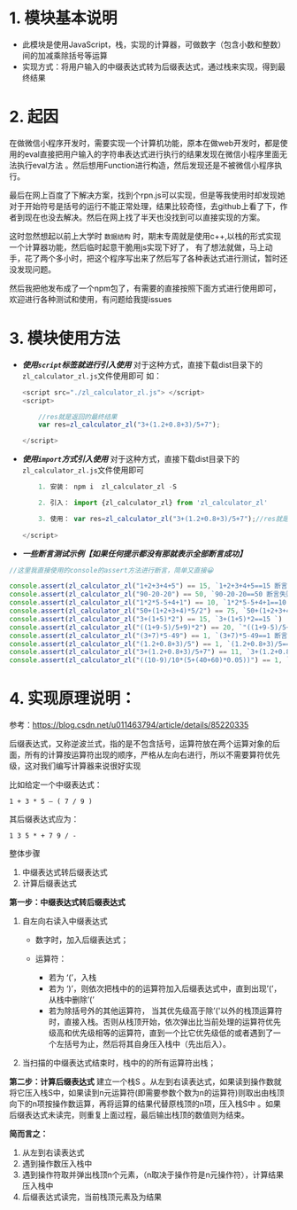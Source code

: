 # 1. 模块基本说明
* 此模块是使用JavaScript，栈，实现的计算器，可做数字（包含小数和整数）间的加减乘除括号等运算
* 实现方式：将用户输入的中缀表达式转为后缀表达式，通过栈来实现，得到最终结果

# 2. 起因
 
在做微信小程序开发时，需要实现一个计算机功能，原本在做web开发时，都是使用的eval直接把用户输入的字符串表达式进行执行的结果发现在微信小程序里面无法执行eval方法  。然后想用Function进行构造，然后发现还是不被微信小程序执行。

最后在网上百度了下解决方案，找到个rpn.js可以实现，但是等我使用时却发现她对于开始符号是括号的运行不能正常处理，结果比较奇怪，去github上看了下，作者到现在也没去解决。然后在网上找了半天也没找到可以直接实现的方案。

这时忽然想起以前上大学时 `数据结构` 时，期末专周就是使用c++,以栈的形式实现一个计算器功能，然后临时起意干脆用js实现下好了，
有了想法就做，马上动手，花了两个多小时，把这个程序写出来了然后写了各种表达式进行测试，暂时还没发现问题。

然后我把他发布成了一个npm包了，有需要的直接按照下面方式进行使用即可，欢迎进行各种测试和使用，有问题给我提issues

# 3. 模块使用方法

* ***使用`script`标签就进行引入使用***
   对于这种方式，直接下载dist目录下的`zl_calculator_zl.js`文件使用即可
   如：
   ```js
   <script src="./zl_calculator_zl.js"> </script>
   <script>

       //res就是返回的最终结果
       var res=zl_calculator_zl("3+(1.2+0.8+3)/5+7");

   </script>
   ```
* ***使用`import`方式引入使用***
   对于这种方式，直接下载dist目录下的`zl_calculator_zl.js`文件使用即可
   ```js
       1. 安装： npm i  zl_calculator_zl -S

       2. 引入： import {zl_calculator_zl} from 'zl_calculator_zl'

       3. 使用： var res=zl_calculator_zl("3+(1.2+0.8+3)/5+7");//res就是返回的最终结果
       
   </script>
   ```

* ***一些断言测试示例【如果任何提示都没有那就表示全部断言成功】***
```js
//这里我直接使用的console的assert方法进行断言，简单又直接😀

console.assert(zl_calculator_zl("1+2+3+4+5") == 15, `1+2+3+4+5==15 断言失败！`)
console.assert(zl_calculator_zl("90-20-20") == 50, `90-20-20==50 断言失败！`)
console.assert(zl_calculator_zl("1*2*5-5+4+1") == 10, `1*2*5-5+4+1==10 断言失败！`)
console.assert(zl_calculator_zl("50+(1+2+3+4)*5/2") == 75, `50+(1+2+3+4)*5/2==75 断言失败！`)
console.assert(zl_calculator_zl("3+(1+5)*2") == 15, `3+(1+5)*2==15 `)
console.assert(zl_calculator_zl("((1+9-5)/5+9)*2") == 20, `"((1+9-5)/5+9)*2==20 断言失败！`)
console.assert(zl_calculator_zl("(3+7)*5-49") == 1, `(3+7)*5-49==1 断言失败！`)
console.assert(zl_calculator_zl("(1.2+0.8+3)/5") == 1, `(1.2+0.8+3)/5==1 断言失败！`)
console.assert(zl_calculator_zl("3+(1.2+0.8+3)/5+7") == 11, `3+(1.2+0.8+3)/5+7==11 断言失败！`)
console.assert(zl_calculator_zl("((10-9)/10*(5+(40+60)*0.05))") == 1, `((10-9)/10*(5+(40+60)*0.05))==1 断言失败！`)

```

# 4. 实现原理说明：
参考：https://blog.csdn.net/u011463794/article/details/85220335

后缀表达式，又称逆波兰式，指的是不包含括号，运算符放在两个运算对象的后面，所有的计算按运算符出现的顺序，严格从左向右进行，所以不需要算符优先级，这对我们编写计算器来说很好实现

比如给定一个中缀表达式：

	1 + 3 * 5 – ( 7 / 9 )

其后缀表达式应为：

	1 3 5 * + 7 9 / -


整体步骤
1. 中缀表达式转后缀表达式
2. 计算后缀表达式

**第一步：中缀表达式转后缀表达式**

1. 自左向右读入中缀表达式

    - 数字时，加入后缀表达式；

    - 运算符：
        - 若为 ‘(’，入栈
        - 若为 ‘)’，则依次把栈中的的运算符加入后缀表达式中，直到出现’(’，从栈中删除’(’
        - 若为除括号外的其他运算符， 当其优先级高于除’('以外的栈顶运算符时，直接入栈。否则从栈顶开始，依次弹出比当前处理的运算符优先级高和优先级相等的运算符，直到一个比它优先级低的或者遇到了一个左括号为止，然后将其自身压入栈中（先出后入）。

2. 当扫描的中缀表达式结束时，栈中的的所有运算符出栈；

**第二步：计算后缀表达式**
建立一个栈S 。从左到右读表达式，如果读到操作数就将它压入栈S中，如果读到n元运算符(即需要参数个数为n的运算符)则取出由栈顶向下的n项按操作数运算，再将运算的结果代替原栈顶的n项，压入栈S中 。如果后缀表达式未读完，则重复上面过程，最后输出栈顶的数值则为结束。

**简而言之：**

1. 从左到右读表达式
2. 遇到操作数压入栈中
3. 遇到操作符取并弹出栈顶n个元素，（n取决于操作符是n元操作符），计算结果压入栈中
4. 后缀表达式读完，当前栈顶元素及为结果
